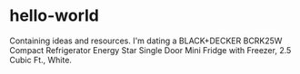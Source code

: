 # hello-world
Containing ideas and resources. 
I'm dating a BLACK+DECKER BCRK25W Compact Refrigerator Energy Star Single Door Mini Fridge with Freezer, 2.5 Cubic Ft., White.
